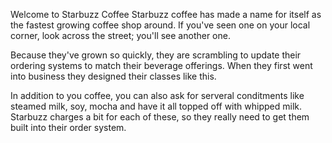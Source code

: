 Welcome to Starbuzz Coffee
Starbuzz coffee has made a name for itself as the fastest growing coffee shop around.
If you've seen one on your local corner, look across the street; you'll see another one.

Because they've grown so quickly, they are scrambling to update their ordering systems to match their beverage offerings.
When they first went into business they designed their classes like this.



In addition to you coffee, you can also ask for serveral conditments like steamed milk, soy, mocha and have it all topped off with whipped milk. Starbuzz charges a bit for each of these, so they really need to get them built into their order system.

